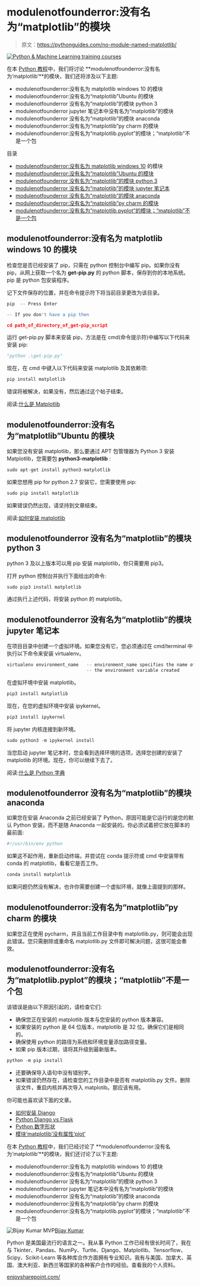 # modulenotfounderror:没有名为“matplotlib”的模块

> 原文：<https://pythonguides.com/no-module-named-matplotlib/>

[![Python & Machine Learning training courses](img/49ec9c6da89a04c9f45bab643f8c765c.png)](https://sharepointsky.teachable.com/p/python-and-machine-learning-training-course)

在本 [Python 教程](https://pythonguides.com)中，我们将讨论 **modulenotfounderror:没有名为‘matplotlib’**的模块，我们还将涉及以下主题:

*   modulenotfounderror:没有名为 matplotlib windows 10 的模块
*   modulenotfounderror:没有名为“matplotlib”Ubuntu 的模块
*   modulenotfounderror 没有名为“matplotlib”的模块 python 3
*   modulenotfounderror jupyter 笔记本中没有名为“matplotlib”的模块
*   modulenotfounderror 没有名为“matplotlib”的模块 anaconda
*   modulenotfounderror:没有名为“matplotlib”py charm 的模块
*   modulenotfounderror:没有名为“matplotlib.pyplot”的模块；“matplotlib”不是一个包

目录

[](#)

*   [modulenotfounderror:没有名为 matplotlib windows 10](#modulenotfounderror_no_module_named_matplotlib_windows_10 "modulenotfounderror: no module named matplotlib windows 10") 的模块
*   [modulenotfounderror:没有名为“matplotlib”Ubuntu 的模块](#modulenotfounderror_no_module_named_matplotlib_ubuntu "modulenotfounderror: no module named ‘matplotlib’ ubuntu")
*   [modulenotfounderror 没有名为“matplotlib”的模块 python 3](#modulenotfounderror_no_module_named_matplotlib_python_3 "modulenotfounderror no module named ‘matplotlib’ python 3")
*   [modulenotfounderror 没有名为“matplotlib”的模块 jupyter 笔记本](#modulenotfounderror_no_module_named_matplotlib_jupyter_notebook "modulenotfounderror no module named ‘matplotlib’ jupyter notebook")
*   [modulenotfounderror 没有名为“matplotlib”的模块 anaconda](#modulenotfounderror_no_module_named_matplotlib_anaconda "modulenotfounderror no module named ‘matplotlib’ anaconda")
*   [modulenotfounderror:没有名为“matplotlib”py charm 的模块](#modulenotfounderror_no_module_named_matplotlib_pycharm "modulenotfounderror: no module named ‘matplotlib’ pycharm")
*   [modulenotfounderror:没有名为“matplotlib.pyplot”的模块；“matplotlib”不是一个包](#modulenotfounderror_no_module_named_matplotlibpyplot_matplotlib_is_not_a_package "modulenotfounderror: no module named ‘matplotlib.pyplot’; ‘matplotlib’ is not a package")

## modulenotfounderror:没有名为 matplotlib windows 10 的模块

检查您是否已经安装了 pip，只需在 python 控制台中编写 pip。如果你没有 pip，从网上获取一个名为 **get-pip.py** 的 python 脚本，保存到你的本地系统。pip 是 python 包安装程序。

记下文件保存的位置，并在命令提示符下将当前目录更改为该目录。

```py
pip  -- Press Enter

-- If you don't have a pip then

cd path_of_directory_of_get-pip_script
```

运行 get-pip.py 脚本来安装 pip，方法是在 cmd(命令提示符)中编写以下代码来安装 pip:

```py
"python .\get-pip.py"
```

现在，在 cmd 中键入以下代码来安装 matplotlib 及其依赖项:

```py
pip install matplotlib
```

错误将被解决，如果没有，然后通过这个帖子结束。

阅读:[什么是 Matplotlib](https://pythonguides.com/what-is-matplotlib/)

## modulenotfounderror:没有名为“matplotlib”Ubuntu 的模块

如果您没有安装 matplotlib，那么要通过 APT 包管理器为 Python 3 安装 Matplotlib，您需要包 **python3-matplotlib** :

```py
sudo apt-get install python3-matplotlib
```

如果您想用 pip for python 2.7 安装它，您需要使用 pip:

```py
sudo pip install matplotlib
```

如果错误仍然出现，请坚持到文章结束。

阅读:[如何安装 matplotlib](https://pythonguides.com/how-to-install-matplotlib-python/)

## modulenotfounderror 没有名为“matplotlib”的模块 python 3

python 3 及以上版本可以用 pip 安装 matplotlib，你只需要用 pip3。

打开 python 控制台并执行下面给出的命令:

```py
sudo pip3 install matplotlib
```

通过执行上述代码，将安装 python 的 matplotlib。

## modulenotfounderror 没有名为“matplotlib”的模块 jupyter 笔记本

在项目目录中创建一个虚拟环境。如果您没有它，您必须通过在 cmd/terminal 中执行以下命令来安装 virtualenv。

```py
virtualenv environment_name   -- environment_name specifies the name of 
                              -- the environment variable created
```

在虚拟环境中安装 matplotlib。

```py
pip3 install matplotlib
```

现在，在您的虚拟环境中安装 ipykernel。

```py
pip3 install ipykernel
```

将 jupyter 内核连接到新环境。

```py
sudo python3 -m ipykernel install
```

当您启动 jupyter 笔记本时，您会看到选择环境的选项，选择您创建的安装了 matplotlib 的环境。现在，你可以继续下去了。

阅读:[什么是 Python 字典](https://pythonguides.com/create-a-dictionary-in-python/)

## modulenotfounderror 没有名为“matplotlib”的模块 anaconda

如果您在安装 Anaconda 之前已经安装了 Python，原因可能是它运行的是您的默认 Python 安装，而不是随 Anaconda 一起安装的。你必须试着把它放在脚本的最前面:

```py
#!/usr/bin/env python
```

如果这不起作用，重新启动终端，并尝试在 conda 提示符或 cmd 中安装带有 conda 的 matplotlib，看看它是否工作。

```py
conda install matplotlib
```

如果问题仍然没有解决，也许你需要创建一个虚拟环境，就像上面提到的那样。

## modulenotfounderror:没有名为“matplotlib”py charm 的模块

如果您正在使用 pycharm，并且当前工作目录中有 matplotlib.py，则可能会出现此错误。您只需删除或重命名 matplotlib.py 文件即可解决问题，这很可能会奏效。

## modulenotfounderror:没有名为“matplotlib.pyplot”的模块；“matplotlib”不是一个包

该错误是由以下原因引起的，请检查它们:

*   确保您正在安装的 matplotlib 版本与您安装的 python 版本兼容。
*   如果安装的 python 是 64 位版本，matplotlib 是 32 位。确保它们是相同的。
*   确保使用 python 的路径为系统和环境变量添加路径变量。
*   如果 pip 版本过期，请将其升级到最新版本。

```py
python -m pip install
```

*   还要确保导入语句中没有错别字。
*   如果错误仍然存在，请检查您的工作目录中是否有 matplotlib.py 文件。删除该文件，重启内核并再次导入 matplotib。那应该有用。

你可能也喜欢读下面的文章。

*   [如何安装 Django](https://pythonguides.com/how-to-install-django/)
*   [Python Django vs Flask](https://pythonguides.com/python-django-vs-flask/)
*   [Python 数字形状](https://pythonguides.com/python-numpy-shape/)
*   [模块‘matplotlib’没有属性‘plot’](https://pythonguides.com/module-matplotlib-has-no-attribute-plot/)

在本 [Python 教程](https://pythonguides.com)中，我们已经讨论了 **modulenotfounderror:没有名为‘matplotlib’**的模块，我们还讨论了以下主题:

*   modulenotfounderror:没有名为 matplotlib windows 10 的模块
*   modulenotfounderror:没有名为“matplotlib”Ubuntu 的模块
*   modulenotfounderror 没有名为“matplotlib”的模块 python 3
*   modulenotfounderror jupyter 笔记本中没有名为“matplotlib”的模块
*   modulenotfounderror 没有名为“matplotlib”的模块 anaconda
*   modulenotfounderror:没有名为“matplotlib”py charm 的模块
*   modulenotfounderror:没有名为“matplotlib.pyplot”的模块；“matplotlib”不是一个包

![Bijay Kumar MVP](img/9cb1c9117bcc4bbbaba71db8d37d76ef.png "Bijay Kumar MVP")[Bijay Kumar](https://pythonguides.com/author/fewlines4biju/)

Python 是美国最流行的语言之一。我从事 Python 工作已经有很长时间了，我在与 Tkinter、Pandas、NumPy、Turtle、Django、Matplotlib、Tensorflow、Scipy、Scikit-Learn 等各种库合作方面拥有专业知识。我有与美国、加拿大、英国、澳大利亚、新西兰等国家的各种客户合作的经验。查看我的个人资料。

[enjoysharepoint.com/](https://enjoysharepoint.com/)[](https://www.facebook.com/fewlines4biju "Facebook")[](https://www.linkedin.com/in/fewlines4biju/ "Linkedin")[](https://twitter.com/fewlines4biju "Twitter")